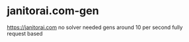# janitorai.com-gen
https://janitorai.com no solver needed gens around 10 per second fully request based
